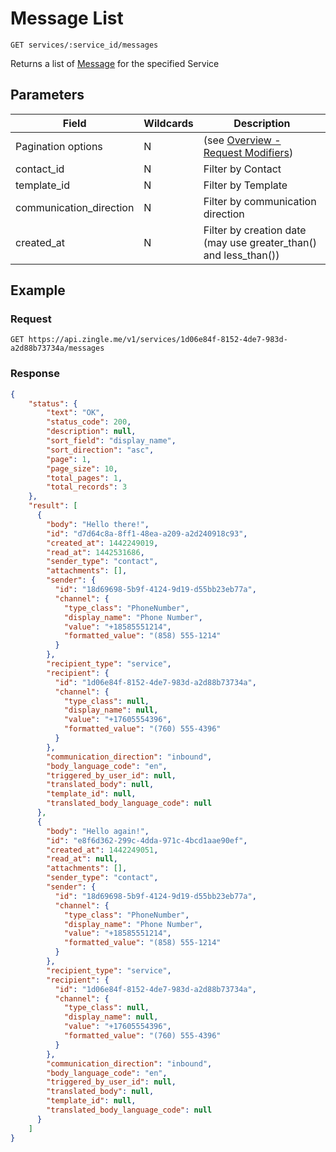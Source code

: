 # Message List

    GET services/:service_id/messages
    
Returns a list of [Message] for the specified Service

## Parameters
Field | Wildcards | Description
--- | --- | ---
Pagination options | N | (see [Overview - Request Modifiers][])
contact_id | N | Filter by Contact
template_id | N | Filter by Template
communication_direction | N | Filter by communication direction
created_at | N | Filter by creation date (may use greater_than() and less_than())


## Example
### Request

    GET https://api.zingle.me/v1/services/1d06e84f-8152-4de7-983d-a2d88b73734a/messages

### Response
``` json
{
    "status": {
        "text": "OK",
        "status_code": 200,
        "description": null,
        "sort_field": "display_name",
        "sort_direction": "asc",
        "page": 1,
        "page_size": 10,
        "total_pages": 1,
        "total_records": 3
    },
    "result": [ 
      {
        "body": "Hello there!",
        "id": "d7d64c8a-8ff1-48ea-a209-a2d240918c93",
        "created_at": 1442249019,
        "read_at": 1442531686,
        "sender_type": "contact",
        "attachments": [],
        "sender": {
          "id": "18d69698-5b9f-4124-9d19-d55bb23eb77a",
          "channel": {
            "type_class": "PhoneNumber",
            "display_name": "Phone Number",
            "value": "+18585551214",
            "formatted_value": "(858) 555-1214"
          }
        },
        "recipient_type": "service",
        "recipient": {
          "id": "1d06e84f-8152-4de7-983d-a2d88b73734a",
          "channel": {
            "type_class": null,
            "display_name": null,
            "value": "+17605554396",
            "formatted_value": "(760) 555-4396"
          }
        },
        "communication_direction": "inbound",
        "body_language_code": "en",
        "triggered_by_user_id": null,
        "translated_body": null,
        "template_id": null,
        "translated_body_language_code": null
      },
      {
        "body": "Hello again!",
        "id": "e8f6d362-299c-4dda-971c-4bcd1aae90ef",
        "created_at": 1442249051,
        "read_at": null,
        "attachments": [],
        "sender_type": "contact",
        "sender": {
          "id": "18d69698-5b9f-4124-9d19-d55bb23eb77a",
          "channel": {
            "type_class": "PhoneNumber",
            "display_name": "Phone Number",
            "value": "+18585551214",
            "formatted_value": "(858) 555-1214"
          }
        },
        "recipient_type": "service",
        "recipient": {
          "id": "1d06e84f-8152-4de7-983d-a2d88b73734a",
          "channel": {
            "type_class": null,
            "display_name": null,
            "value": "+17605554396",
            "formatted_value": "(760) 555-4396"
          }
        },
        "communication_direction": "inbound",
        "body_language_code": "en",
        "triggered_by_user_id": null,
        "translated_body": null,
        "template_id": null,
        "translated_body_language_code": null
      }
    ]
}
```

[Overview - Request Modifiers]: /README.md#request-modifiers
[Message]: README.md
